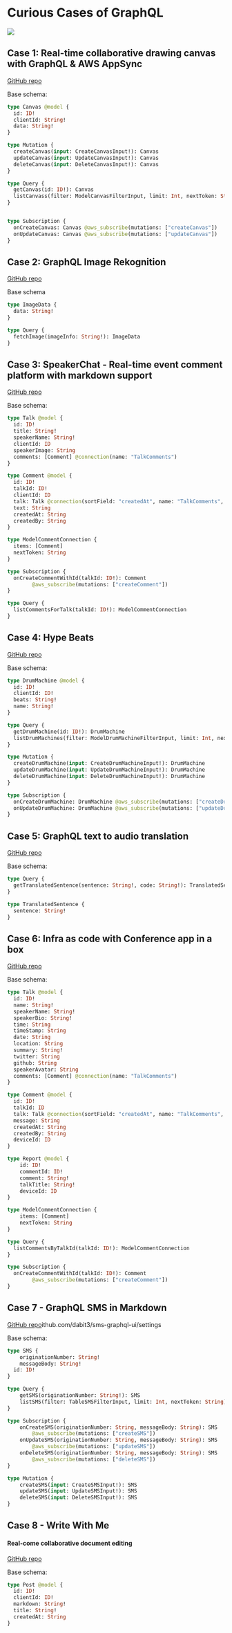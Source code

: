 # Curious Cases of GraphQL

![](header.png)

## Case 1: Real-time collaborative drawing canvas with GraphQL & AWS AppSync

[GitHub repo](https://github.com/dabit3/appsync-graphql-real-time-canvas)

Base schema:

```graphql
type Canvas @model {
  id: ID!
  clientId: String!
  data: String!
}

type Mutation {
  createCanvas(input: CreateCanvasInput!): Canvas
  updateCanvas(input: UpdateCanvasInput!): Canvas
  deleteCanvas(input: DeleteCanvasInput!): Canvas
}

type Query {
  getCanvas(id: ID!): Canvas
  listCanvass(filter: ModelCanvasFilterInput, limit: Int, nextToken: String): ModelCanvasConnection
}


type Subscription {
  onCreateCanvas: Canvas @aws_subscribe(mutations: ["createCanvas"])
  onUpdateCanvas: Canvas @aws_subscribe(mutations: ["updateCanvas"])
}
```

## Case 2: GraphQL Image Rekognition

[GitHub repo](https://github.com/dabit3/appsync-image-rekognition)

Base schema

```graphql
type ImageData {
  data: String!
}

type Query {
  fetchImage(imageInfo: String!): ImageData
}
```

## Case 3: SpeakerChat - Real-time event comment platform with markdown support

[GitHub repo](https://github.com/dabit3/speakerchat)

Base schema:

```graphql
type Talk @model {
  id: ID!
  title: String!
  speakerName: String!
  clientId: ID
  speakerImage: String
  comments: [Comment] @connection(name: "TalkComments")
}

type Comment @model {
  id: ID!
  talkId: ID!
  clientId: ID
  talk: Talk @connection(sortField: "createdAt", name: "TalkComments", keyField: "talkId")
  text: String
  createdAt: String
  createdBy: String
}

type ModelCommentConnection {
  items: [Comment]
  nextToken: String
}

type Subscription {
  onCreateCommentWithId(talkId: ID!): Comment
		@aws_subscribe(mutations: ["createComment"])
}

type Query {
  listCommentsForTalk(talkId: ID!): ModelCommentConnection
}
```

## Case 4: Hype Beats

[GitHub repo](https://github.com/dabit3/hype-beats)

Base schema:

```graphql
type DrumMachine @model {
  id: ID!
  clientId: ID!
  beats: String!
  name: String!
}

type Query {
  getDrumMachine(id: ID!): DrumMachine
  listDrumMachines(filter: ModelDrumMachineFilterInput, limit: Int, nextToken: String): ModelDrumMachineConnection
}

type Mutation {
  createDrumMachine(input: CreateDrumMachineInput!): DrumMachine
  updateDrumMachine(input: UpdateDrumMachineInput!): DrumMachine
  deleteDrumMachine(input: DeleteDrumMachineInput!): DrumMachine
}

type Subscription {
  onCreateDrumMachine: DrumMachine @aws_subscribe(mutations: ["createDrumMachine"])
  onUpdateDrumMachine: DrumMachine @aws_subscribe(mutations: ["updateDrumMachine"])
}

```

## Case 5: GraphQL text to audio translation

[GitHub repo](https://github.com/dabit3/appsync-web-translator)

Base schema:

```graphql
type Query {
  getTranslatedSentence(sentence: String!, code: String!): TranslatedSentence
}

type TranslatedSentence {
  sentence: String!
}
```

## Case 6: Infra as code with Conference app in a box

[GitHub repo](https://github.com/dabit3/conference-app-in-a-box)

Base schema:

```graphql
type Talk @model {
  id: ID!
  name: String!
  speakerName: String!
  speakerBio: String!
  time: String
  timeStamp: String
  date: String
  location: String
  summary: String!
  twitter: String
  github: String
  speakerAvatar: String
  comments: [Comment] @connection(name: "TalkComments")
}

type Comment @model {
  id: ID!
  talkId: ID
  talk: Talk @connection(sortField: "createdAt", name: "TalkComments", keyField: "talkId")
  message: String
  createdAt: String
  createdBy: String
  deviceId: ID
}

type Report @model {
	id: ID!
	commentId: ID!
	comment: String!
	talkTitle: String!
	deviceId: ID
}

type ModelCommentConnection {
	items: [Comment]
	nextToken: String
}

type Query {
  listCommentsByTalkId(talkId: ID!): ModelCommentConnection
}

type Subscription {
  onCreateCommentWithId(talkId: ID!): Comment
		@aws_subscribe(mutations: ["createComment"])
}
```

## Case 7 - GraphQL SMS in Markdown

[GitHub repo](https://g)ithub.com/dabit3/sms-graphql-ui/settings

Base schema:

```graphql
type SMS {
	originationNumber: String!
	messageBody: String!
  id: ID!
}

type Query {
	getSMS(originationNumber: String!): SMS
	listSMS(filter: TableSMSFilterInput, limit: Int, nextToken: String): SMSConnection
}

type Subscription {
	onCreateSMS(originationNumber: String, messageBody: String): SMS
		@aws_subscribe(mutations: ["createSMS"])
	onUpdateSMS(originationNumber: String, messageBody: String): SMS
		@aws_subscribe(mutations: ["updateSMS"])
	onDeleteSMS(originationNumber: String, messageBody: String): SMS
		@aws_subscribe(mutations: ["deleteSMS"])
}

type Mutation {
	createSMS(input: CreateSMSInput!): SMS
	updateSMS(input: UpdateSMSInput!): SMS
	deleteSMS(input: DeleteSMSInput!): SMS
}
```

## Case 8 - Write With Me

#### Real-come collaborative document editing

[GitHub repo](https://github.com/dabit3/write-with-me)


Base schema:

```graphql
type Post @model {
  id: ID!
  clientId: ID!
  markdown: String!
  title: String!
  createdAt: String
}
```
